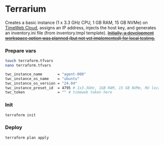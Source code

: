 # Terrarium
Creates a basic instance (1 x 3.3 GHz CPU, 1 GB RAM, 15 GB NVMe) on [TimeWeb Cloud](https://timeweb.cloud), assigns an IP address, injects the host key, and generates an inventory.ini file (from inventory.tmpl template).
~~[Initially, a development workspace option was planned (but not yet implemented) for local testing.](https://github.com/AntonYartsev/terrarium/commit/58649120594e4735cc147dbb5d24ea8cdfb79df2)~~

### Prepare vars
```bash
touch terraform.tfvars
nano terraform.tfvars
```
```bash
twc_instance_name       = "agent-000"
twc_instance_os_name    = "ubuntu"
twc_instance_os_version = "24.04"
twc_instance_preset_id  = 4795 # 1x3.3GHz, 1GB RAM, 15 GB NVMe, RU location
twc_token               = "" # timeweb token here
```
### Init
```bash
terraform init
```

### Deploy
```bash
terraform plan apply
```

